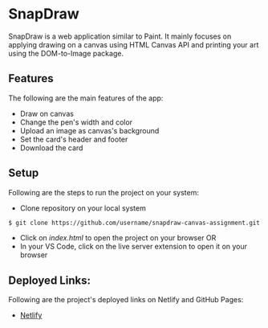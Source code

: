 # SnapDraw
SnapDraw is a web application similar to Paint. It mainly focuses on applying drawing on a canvas using HTML Canvas API and printing your art using the DOM-to-Image package.

## Features
The following are the main features of the app:
- Draw on canvas
- Change the pen's width and color
- Upload an image as canvas's background
- Set the card's header and footer
- Download the card

## Setup
Following are the steps to run the project on your system:
- Clone repository on your local system
```bash
$ git clone https://github.com/username/snapdraw-canvas-assignment.git
```
- Click on _*index.html*_ to open the project on your browser
  OR
- In your VS Code, click on the live server extension to open it on your browser

## Deployed Links:
Following are the project's deployed links on Netlify and GitHub Pages:
- [Netlify](https://snapdraw-canvas.netlify.app/)


